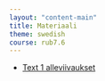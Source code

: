 ```yaml
---
layout: "content-main"
title: Materiaali
theme: swedish
course: rub7.6
---
```


- [Text 1 alleviivaukset](/media/rub7/text1_alleviivaukset.pdf)
